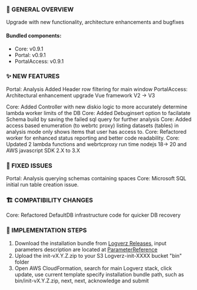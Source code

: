 ### 👀 GENERAL OVERVIEW
Upgrade with new functionality, architecture enhancements and bugfixes


####  Bundled components:
*  Core: v0.9.1
*  Portal: v0.9.1
*  PortalAccess: v0.9.1

### ✨ NEW FEATURES
Portal: Analysis Added Header row filtering for main window
PortalAccess: Architectural enhancement upgrade Vue framework  V2 -> V3

Core: Added Controller with new diskio logic to more accurately determine lambda worker limits of the DB
Core: Added Debuginsert option to facilatate Schema build by saving the failed sql query for further analysis 
Core: Added access based enumeration (to webrtc proxy) listing datasets (tables) in analysis mode only shows items that user has access to.
Core: Refactored worker for enhanced status reporting and better code readability.
Core: Updated 2 lambda functions and webrtcproxy run time nodejs 18-> 20 and AWS javascript SDK 2.X to 3.X
 


### 🐛 FIXED ISSUES
Portal: Analysis querying schemas containing spaces
Core: Microsoft SQL initial run table creation issue.

### 🏗️ COMPATIBILITY CHANGES
Core: Refactored DefaultDB infrastructure code for quicker DB recovery

### 🚀 IMPLEMENTATION STEPS

1. Download the installation bundle from [Logverz Releases](https://github.com/logleads/LogverzReleases/releases), 
   input parameters description are located at [ParameterReference](https://docs.logverz.io/docs/Getting%20Started/ParameterReference)
2. Upload the init-vX.Y.Z.zip to your S3 Logverz-init-XXXX bucket "bin" folder
3. Open AWS CloudFormation, search for main Logverz stack, click update, use current template specify
   installation bundle path, such as bin/init-vX.Y.Z.zip, next, next, acknowledge and submit



